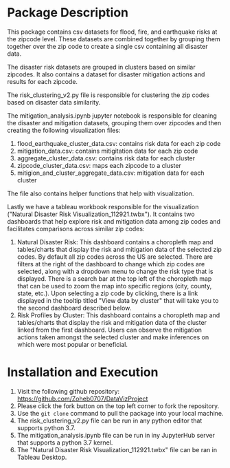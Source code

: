 # Package Description

This package contains csv datasets for flood, fire, and earthquake risks at the zipcode level. These datasets are combined together by grouping them together over the zip code to create a single csv containing all disaster data. 

The disaster risk datasets are grouped in clusters based on similar zipcodes. It also contains a dataset for disaster mitigation actions and results for each zipcode.

The risk_clustering_v2.py file is responsible for clustering the zip codes based on disaster data similarity.

The mitigation_analysis.ipynb jupyter notebook is responsible for cleaning the disaster and mitigation datasets, grouping them over zipcodes and then creating the following visualization files:
1. flood_earthquake_cluster_data.csv: contains risk data for each zip code
2. mitigation_data.csv: contains mitigitation data for each zip code
3. aggregate_cluster_data.csv: contains risk data for each cluster
4. zipcode_cluster_data.csv: maps each zipcode to a cluster
5. mitigion_and_cluster_aggregate_data.csv: mitigation data for each cluster

The file also contains helper functions that help with visualization.

Lastly we have a tableau workbook responsible for the visualization ("Natural Disaster Risk Visualization_112921.twbx"). It contains two dashboards that help explore risk and mitigation data among zip codes and facilitates comparisons across similar zip codes:
1. Natural Disaster Risk: This dashboard contains a choropleth map and tables/charts that display the risk and mitigation data of the selected zip codes. By default all zip codes across the US are selected. There are filters at the right of the dashboard to change which zip codes are selected, along with a dropdown menu to change the risk type that is displayed. There is a search bar at the top left of the choropleth map that can be used to zoom the map into specific regions (city, county, state, etc.). Upon selecting a zip code by clicking, there is a link displayed in the tooltip titled "View data by cluster" that will take you to the second dashboard described below.
2. Risk Profiles by Cluster: This dashboard contains a choropleth map and tables/charts that display the risk and mitigation data of the cluster linked from the first dashboard. Users can observe the mitigation actions taken amongst the selected cluster and make inferences on which were most popular or beneficial.

# Installation and Execution

1. Visit the following github repository: https://github.com/Zoheb0707/DataVizProject
2. Please click the fork button on the top left corner to fork the repository.
3. Use the `git clone` command to pull the package into your local machine.
4. The risk_clustering_v2.py file can be run in any python editor that supports python 3.7.
5. The mitigation_analysis.ipynb file can be run in iny JupyterHub server that supports a python 3.7 kernel.
5. The "Natural Disaster Risk Visualization_112921.twbx" file can be ran in Tableau Desktop.
